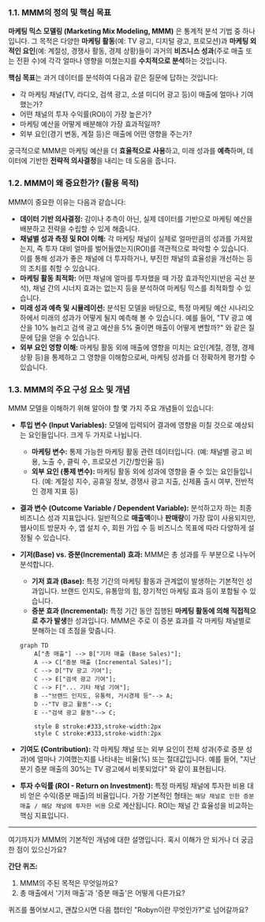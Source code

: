 
### 1.1. MMM의 정의 및 핵심 목표

**마케팅 믹스 모델링 (Marketing Mix Modeling, MMM)** 은 통계적 분석 기법 중 하나입니다. 그 목적은 다양한 **마케팅 활동**(예: TV 광고, 디지털 광고, 프로모션)과 **마케팅 외적인 요인**(예: 계절성, 경쟁사 활동, 경제 상황)들이 과거의 **비즈니스 성과**(주로 매출 또는 전환 수)에 각각 얼마나 영향을 미쳤는지를 **수치적으로 분석**하는 것입니다.

**핵심 목표**는 과거 데이터를 분석하여 다음과 같은 질문에 답하는 것입니다:

* 각 마케팅 채널(TV, 라디오, 검색 광고, 소셜 미디어 광고 등)이 매출에 얼마나 기여했는가?
* 어떤 채널의 투자 수익률(ROI)이 가장 높은가?
* 마케팅 예산을 어떻게 배분해야 가장 효과적일까?
* 외부 요인(경기 변동, 계절 등)은 매출에 어떤 영향을 주는가?

궁극적으로 MMM은 마케팅 예산을 더 **효율적으로 사용**하고, 미래 성과를 **예측**하며, 데이터에 기반한 **전략적 의사결정**을 내리는 데 도움을 줍니다.

### 1.2. MMM이 왜 중요한가? (활용 목적)

MMM이 중요한 이유는 다음과 같습니다:

* **데이터 기반 의사결정:** 감이나 추측이 아닌, 실제 데이터를 기반으로 마케팅 예산을 배분하고 전략을 수립할 수 있게 해줍니다.
* **채널별 성과 측정 및 ROI 이해:** 각 마케팅 채널이 실제로 얼마만큼의 성과를 가져왔는지, 즉 투자 대비 얼마를 벌어들였는지(ROI)를 객관적으로 파악할 수 있습니다. 이를 통해 성과가 좋은 채널에 더 투자하거나, 부진한 채널의 효율성을 개선하는 등의 조치를 취할 수 있습니다.
* **마케팅 활동 최적화:** 어떤 채널에 얼마를 투자했을 때 가장 효과적인지(반응 곡선 분석), 채널 간의 시너지 효과는 없는지 등을 분석하여 마케팅 믹스를 최적화할 수 있습니다.
* **미래 성과 예측 및 시뮬레이션:** 분석된 모델을 바탕으로, 특정 마케팅 예산 시나리오 하에서 미래의 성과가 어떻게 될지 예측해 볼 수 있습니다. 예를 들어, "TV 광고 예산을 10% 늘리고 검색 광고 예산을 5% 줄이면 매출이 어떻게 변할까?" 와 같은 질문에 답을 얻을 수 있습니다.
* **외부 요인 영향 이해:** 마케팅 활동 외에 매출에 영향을 미치는 요인(계절, 경쟁, 경제 상황 등)을 통제하고 그 영향을 이해함으로써, 마케팅 성과를 더 정확하게 평가할 수 있습니다.

### 1.3. MMM의 주요 구성 요소 및 개념

MMM 모델을 이해하기 위해 알아야 할 몇 가지 주요 개념들이 있습니다:

* **투입 변수 (Input Variables):** 모델에 입력되어 결과에 영향을 미칠 것으로 예상되는 요인들입니다. 크게 두 가지로 나뉩니다.
    * **마케팅 변수:** 통제 가능한 마케팅 활동 관련 데이터입니다. (예: 채널별 광고 비용, 노출 수, 클릭 수, 프로모션 기간/할인율 등)
    * **외부 요인 (통제 변수):** 마케팅 활동 외에 성과에 영향을 줄 수 있는 요인들입니다. (예: 계절성 지수, 공휴일 정보, 경쟁사 광고 지출, 신제품 출시 여부, 전반적인 경제 지표 등)
* **결과 변수 (Outcome Variable / Dependent Variable):** 분석하고자 하는 최종 비즈니스 성과 지표입니다. 일반적으로 **매출액**이나 **판매량**이 가장 많이 사용되지만, 웹사이트 방문자 수, 앱 설치 수, 회원 가입 수 등 비즈니스 목표에 따라 다양하게 설정될 수 있습니다.
* **기저(Base) vs. 증분(Incremental) 효과:** MMM은 총 성과를 두 부분으로 나누어 분석합니다.
    * **기저 효과 (Base):** 특정 기간의 마케팅 활동과 관계없이 발생하는 기본적인 성과입니다. 브랜드 인지도, 유통망의 힘, 장기적인 마케팅 효과 등이 포함될 수 있습니다.
    * **증분 효과 (Incremental):** 특정 기간 동안 집행된 **마케팅 활동에 의해 직접적으로 추가 발생**한 성과입니다. MMM은 주로 이 증분 효과를 각 마케팅 채널별로 분해하는 데 초점을 맞춥니다.

    ```mermaid
    graph TD
        A["총 매출"] --> B["기저 매출 (Base Sales)"];
        A --> C["증분 매출 (Incremental Sales)"];
        C --> D["TV 광고 기여"];
        C --> E["검색 광고 기여"];
        C --> F["... 기타 채널 기여"];
        B --"브랜드 인지도, 유통력, 거시경제 등"--> A;
        D --"TV 광고 활동"--> C;
        E --"검색 광고 활동"--> C;

        style B stroke:#333,stroke-width:2px
        style C stroke:#333,stroke-width:2px
    ```

* **기여도 (Contribution):** 각 마케팅 채널 또는 외부 요인이 전체 성과(주로 증분 성과)에 얼마나 기여했는지를 나타내는 비율(%) 또는 절대값입니다. 예를 들어, "지난 분기 증분 매출의 30%는 TV 광고에서 비롯되었다" 와 같이 표현됩니다.
* **투자 수익률 (ROI - Return on Investment):** 특정 마케팅 채널에 투자한 비용 대비 얻은 수익(증분 매출)의 비율입니다. 가장 기본적인 형태는 `해당 채널로 인한 증분 매출 / 해당 채널에 투자한 비용` 으로 계산됩니다. ROI는 채널 간 효율성을 비교하는 핵심 지표입니다.

---

여기까지가 MMM의 기본적인 개념에 대한 설명입니다. 혹시 이해가 안 되거나 더 궁금한 점이 있으신가요?

**간단 퀴즈:**

1.  MMM의 주된 목적은 무엇일까요?
2.  총 매출에서 '기저 매출'과 '증분 매출'은 어떻게 다른가요?

퀴즈를 풀어보시고, 괜찮으시면 다음 챕터인 "Robyn이란 무엇인가?"로 넘어갈까요?
